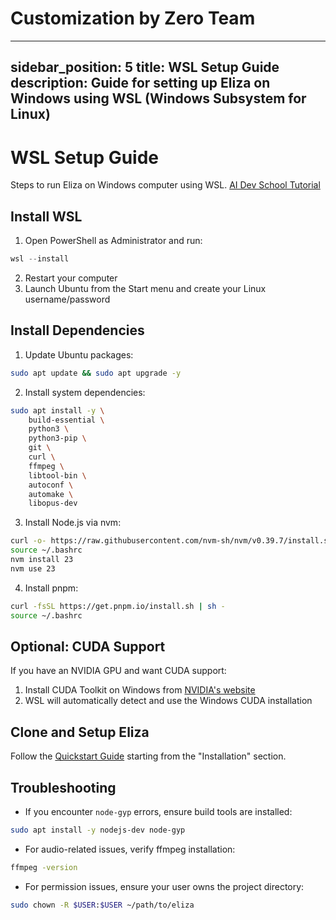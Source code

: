 # Customization by Zero Team

---
sidebar_position: 5
title: WSL Setup Guide
description: Guide for setting up Eliza on Windows using WSL (Windows Subsystem for Linux)
---

# WSL Setup Guide
Steps to run Eliza on Windows computer using WSL.
[AI Dev School Tutorial](https://www.youtube.com/watch?v=ArptLpQiKfI)


## Install WSL

1. Open PowerShell as Administrator and run:
```powershell
wsl --install
```

2. Restart your computer
3. Launch Ubuntu from the Start menu and create your Linux username/password

## Install Dependencies

1. Update Ubuntu packages:
```bash
sudo apt update && sudo apt upgrade -y
```

2. Install system dependencies:
```bash
sudo apt install -y \
    build-essential \
    python3 \
    python3-pip \
    git \
    curl \
    ffmpeg \
    libtool-bin \
    autoconf \
    automake \
    libopus-dev
```

3. Install Node.js via nvm:
```bash
curl -o- https://raw.githubusercontent.com/nvm-sh/nvm/v0.39.7/install.sh | bash
source ~/.bashrc
nvm install 23
nvm use 23
```

4. Install pnpm:
```bash
curl -fsSL https://get.pnpm.io/install.sh | sh -
source ~/.bashrc
```

## Optional: CUDA Support

If you have an NVIDIA GPU and want CUDA support:

1. Install CUDA Toolkit on Windows from [NVIDIA's website](https://developer.nvidia.com/cuda-downloads)
2. WSL will automatically detect and use the Windows CUDA installation

## Clone and Setup Eliza

Follow the [Quickstart Guide](../quickstart.md) starting from the "Installation" section.

## Troubleshooting

- If you encounter `node-gyp` errors, ensure build tools are installed:
```bash
sudo apt install -y nodejs-dev node-gyp
```

- For audio-related issues, verify ffmpeg installation:
```bash
ffmpeg -version
```

- For permission issues, ensure your user owns the project directory:
```bash
sudo chown -R $USER:$USER ~/path/to/eliza
```